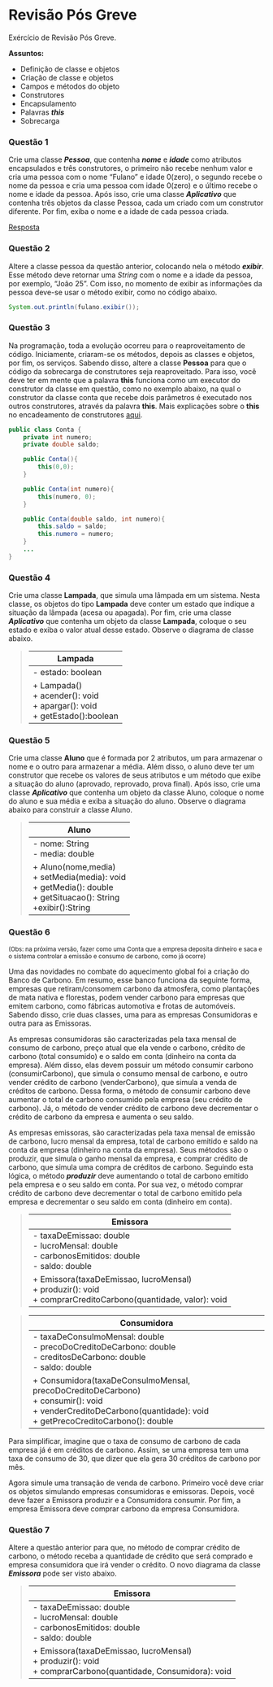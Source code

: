 # Revisão Pós Greve
Exércício de Revisão Pós Greve.

**Assuntos:**
- Definição de classe e objetos
- Criação de classe e objetos
- Campos e métodos do objeto
- Construtores
- Encapsulamento
- Palavras ***this***
- Sobrecarga

### Questão 1

Crie uma classe **_Pessoa_**, que contenha **_nome_** e **_idade_** como atributos encapsulados e três construtores, o primeiro não recebe nenhum valor e cria uma pessoa com o nome “Fulano” e idade 0(zero), o segundo recebe o nome da pessoa e cria uma pessoa com idade 0(zero) e o último recebe o nome e idade da pessoa. Após isso, crie uma classe **_Aplicativo_** que contenha três objetos da classe Pessoa, cada um criado com um construtor diferente. Por fim, exiba o nome e a idade de cada pessoa criada.

[Resposta](./q1/)

### Questão 2

Altere a classe pessoa da questão anterior, colocando nela o método **_exibir_**. Esse método deve retornar uma _String_ com o nome e a idade da pessoa, por exemplo, “João 25”. Com isso, no momento de exibir as informações da pessoa deve-se usar o método exibir, como no código abaixo.

```java
System.out.println(fulano.exibir());
```

### Questão 3

Na programação, toda a evolução ocorreu para o reaproveitamento de código. Iniciamente, criaram-se os métodos, depois as classes e objetos, por fim, os serviços. Sabendo disso, altere a classe **Pessoa** para que o código da sobrecarga de construtores seja reaproveitado. Para isso, você deve ter em mente que a palavra **this** funciona como um executor do construtor da classe em questão, como no exemplo abaixo, na qual o construtor da classe conta que recebe dois parâmetros é executado nos outros construtores, através da palavra **this**. Mais explicações sobre o **this** no encadeamento de construtores [aqui](https://www.dio.me/articles/encadeamento-de-construtores-em-java-uma-abordagem-didatica-com-this).

```java
public class Conta {
    private int numero;
    private double saldo;

    public Conta(){
        this(0,0);
    }

    public Conta(int numero){
        this(numero, 0);
    }

    public Conta(double saldo, int numero){
        this.saldo = saldo;
        this.numero = numero;
    }
    ...
}
```

### Questão 4

Crie uma classe **Lampada**, que simula uma lâmpada em um sistema. Nesta classe, os objetos do tipo **Lampada** deve conter um estado que indique a situação da lâmpada (acesa ou apagada). Por fim, crie uma classe **_Aplicativo_** que contenha um objeto da classe **Lampada**, coloque o seu estado e exiba o valor atual desse estado. Observe o diagrama de classe abaixo.

>| **Lampada** |
>| --- |
>| \- estado: boolean |
>| \+ Lampada()<br>\+ acender(): void<br>\+ apargar(): void<br>\+ getEstado():boolean |

### Questão 5
Crie uma classe **Aluno** que é formada por 2 atributos, um para armazenar o nome e o outro para armazenar a média. Além disso, o aluno deve ter um construtor que recebe os valores de seus atributos e um método que exibe a situação do aluno (aprovado, reprovado, prova final). Após isso, crie uma classe **_Aplicativo_** que contenha um objeto da classe Aluno, coloque o nome do aluno e sua média e exiba a situação do aluno. Observe o diagrama abaixo para construir a classe Aluno.

>| **Aluno** |
>| --- |
>| \- nome: String<br>\- media: double |
>| \+ Aluno(nome,media)<br>\+ setMedia(media): void<br>\+ getMedia(): double<br>\+ getSituacao(): String<br> \+exibir():String |

### Questão 6
<sub>(Obs: na próxima versão, fazer como uma Conta que a empresa deposita dinheiro e saca e o sistema controlar a emissão e consumo de carbono, como já ocorre)</sub>

Uma das novidades no combate do aquecimento global foi a criação do Banco de Carbono. Em resumo, esse banco funciona da seguinte forma, empresas que retiram/consomem carbono da atmosfera, como plantações de mata nativa e florestas, podem vender carbono para empresas que emitem carbono, como fábricas automotiva e frotas de automóveis. Sabendo disso, crie duas classes, uma para as empresas Consumidoras e outra para as Emissoras.

As empresas consumidoras são caracterizadas pela taxa mensal de consumo de carbono, preço atual que ela vende o carbono, crédito de carbono (total consumido) e o saldo em conta (dinheiro na conta da empresa). Além disso, elas devem possuir um método consumir carbono (consumirCarbono), que simula o consumo mensal de carbono, e outro vender crédito de carbono (venderCarbono), que simula a venda de créditos de carbono. Dessa forma, o método de consumir carbono deve aumentar o total de carbono consumido pela empresa (seu crédito de carbono). Já, o método de vender crédito de carbono deve decrementar o crédito de carbono da empresa e aumenta o seu saldo.

As empresas emissoras, são caracterizadas pela taxa mensal de emissão de carbono, lucro mensal da empresa, total de carbono emitido e saldo na conta da empresa (dinheiro na conta da empresa). Seus métodos são o produzir, que simula o ganho mensal da empresa, e comprar crédito de carbono, que simula uma compra de créditos de carbono. Seguindo esta lógica, o método **_produzir_** deve aumentando o total de carbono emitido pela empresa e o seu saldo em conta. Por sua vez, o método comprar crédito de carbono deve decrementar o total de carbono emitido pela empresa e decrementar o seu saldo em conta (dinheiro em conta).

> | **Emissora** |
> | --- |
> | \- taxaDeEmissao: double<br>\- lucroMensal: double<br>\- carbonosEmitidos: double<br>\- saldo: double |
>| \+ Emissora(taxaDeEmissao, lucroMensal)<br>\+ produzir(): void<br>\+ comprarCreditoCarbono(quantidade, valor): void |


>| **Consumidora** |
>| --- |
>| \- taxaDeConsulmoMensal: double<br>\- precoDoCreditoDeCarbono: double<br>\- creditosDeCarbono: double<br>\- saldo: double |
>| \+ Consumidora(taxaDeConsulmoMensal, precoDoCreditoDeCarbono)<br>\+ consumir(): void<br>\+ venderCreditoDeCarbono(quantidade): void<br>\+ getPrecoCreditoCarbono(): double |

Para simplificar, imagine que o taxa de consumo de carbono de cada empresa já é em créditos de carbono. Assim, se uma empresa tem uma taxa de consumo de 30, que dizer que ela gera 30 créditos de carbono por mês.

Agora simule uma transação de venda de carbono. Primeiro você deve criar os objetos simulando empresas consumidoras e emissoras. Depois, você deve fazer a Emissora produzir e a Consumidora consumir. Por fim, a empresa Emissora deve comprar carbono da empresa Consumidora.

### Questão 7

Altere a questão anterior para que, no método de comprar crédito de carbono, o método receba a quantidade de crédito que será comprado e empresa consumidora que irá vender o crédito. O novo diagrama da classe **_Emissora_** pode ser visto abaixo.

>| **Emissora** |
>| --- |
>| \- taxaDeEmissao: double<br>\- lucroMensal: double<br>\- carbonosEmitidos: double<br>\- saldo: double |
>| \+ Emissora(taxaDeEmissao, lucroMensal)<br>\+ produzir(): void<br>\+ comprarCarbono(quantidade, Consumidora): void |